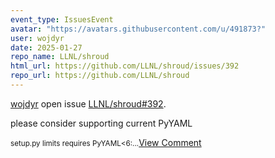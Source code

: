 ```yaml
---
event_type: IssuesEvent
avatar: "https://avatars.githubusercontent.com/u/491873?"
user: wojdyr
date: 2025-01-27
repo_name: LLNL/shroud
html_url: https://github.com/LLNL/shroud/issues/392
repo_url: https://github.com/LLNL/shroud
---
```


<a href='https://github.com/wojdyr' target='_blank'>wojdyr</a> open issue <a href='https://github.com/LLNL/shroud/issues/392' target='_blank'>LLNL/shroud#392</a>.

<p>please consider supporting current PyYAML</p><small>setup.py limits requires PyYAML<6:...</small><a href='https://github.com/LLNL/shroud/issues/392' target='_blank'>View Comment</a>